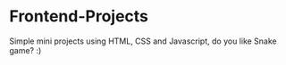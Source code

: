 # Frontend-Projects
Simple mini projects using HTML, CSS and Javascript, do you like Snake game? :)
